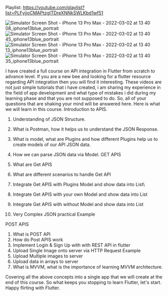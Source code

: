 Playlist: https://youtube.com/playlist?list=PLFyjjoCMAPtzgITDreXNNkSWLKbd1wf51

![Simulator Screen Shot - iPhone 13 Pro Max - 2022-03-02 at 13 40 08_iphone13blue_portrait](https://user-images.githubusercontent.com/47206155/156328036-4525a427-5eff-4230-9afc-7122bf953982.png)
![Simulator Screen Shot - iPhone 13 Pro Max - 2022-03-02 at 13 40 45_iphone13blue_portrait](https://user-images.githubusercontent.com/47206155/156328094-95ce1160-6c54-4b27-8f5a-01e1f18217ef.png)
![Simulator Screen Shot - iPhone 13 Pro Max - 2022-03-02 at 13 40 13_iphone13blue_portrait](https://user-images.githubusercontent.com/47206155/156328072-6dfcb9a6-67b6-4518-afda-75629beea632.png)
![Simulator Screen Shot - iPhone 13 Pro Max - 2022-03-02 at 13 40 35_iphone13blue_portrait](https://user-images.githubusercontent.com/47206155/156328080-fd9fd491-854f-4c8c-b3a4-33e8083e58aa.png)


I have created a full course on API integration in Flutter from scratch to advance level. If you are a new bee and looking for a flutter resource regarding API integration then you will find it interesting. These videos are not just simple tutorials that i have created, i am sharing my experience in the field of app development and what type of mistakes i did during my learning phase and that you are not supposed to do. So, all of your questions that are shaking your mind will be answered here.
Here is what we will learn in this course.
 Introduction to APIS.
1. Understanding of JSON Structure.
2. What is Postman, how it helps us to understand the JSON Response.
3. What is model, what are Plugins and how  different Plugins help us to create models of our API JSON data. 
4. How we can parse JSON data via Model.
GET APIS

1. What are Get APIS 
2. What are different scenarios to handle Get API
3. Integrate Get APIS with Plugins Model and show data into List\
4. Integrate Get APIS with your own Model and show data into List
5. Integrate Get APIS with without Model and show data into List
6. Very Complex JSON practical Example

POST APIS
1. What is POST API
2. How do Post APIS work 
3. Implement Login & Sign Up with with REST API in flutter
4. Upload Single Image onto server via HTTP Request Example 
5. Upload Multiple images to server 
6. Upload data in arrays to server 
7. What is MVVM, what is the importance of learning MVVM architecture. 

Covering all the above concepts into a single app that we will create at the end of this course.
So what keeps you stopping to learn Flutter, let's start.
Happy flirting with Flutter.
